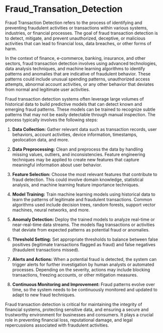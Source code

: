 # Fraud_Transation_Detection

Fraud Transaction Detection refers to the process of identifying and preventing fraudulent activities or transactions within various systems, industries, or financial processes. The goal of fraud transaction detection is to detect, mitigate, and prevent unauthorized, deceptive, or malicious activities that can lead to financial loss, data breaches, or other forms of harm.

In the context of finance, e-commerce, banking, insurance, and other sectors, fraud transaction detection involves using advanced technologies, data analysis techniques, and machine learning algorithms to identify patterns and anomalies that are indicative of fraudulent behavior. These patterns could include unusual spending patterns, unauthorized access attempts, abnormal account activities, or any other behavior that deviates from normal and legitimate user activities.

Fraud transaction detection systems often leverage large volumes of historical data to build predictive models that can detect known and emerging fraud patterns. These models can be trained to recognize subtle patterns that may not be easily detectable through manual inspection. The process typically involves the following steps:

1. **Data Collection:** Gather relevant data such as transaction records, user behaviors, account activities, device information, timestamps, geolocation data, and more.

2. **Data Preprocessing:** Clean and preprocess the data by handling missing values, outliers, and inconsistencies. Feature engineering techniques may be applied to create new features that capture meaningful information about user behavior.

3. **Feature Selection:** Choose the most relevant features that contribute to fraud detection. This could involve domain knowledge, statistical analysis, and machine learning feature importance techniques.

4. **Model Training:** Train machine learning models using historical data to learn the patterns of legitimate and fraudulent transactions. Common algorithms used include decision trees, random forests, support vector machines, neural networks, and more.

5. **Anomaly Detection:** Deploy the trained models to analyze real-time or near-real-time data streams. The models flag transactions or activities that deviate from expected patterns as potential fraud or anomalies.

6. **Threshold Setting:** Set appropriate thresholds to balance between false positives (legitimate transactions flagged as fraud) and false negatives (fraudulent transactions missed).

7. **Alerts and Actions:** When a potential fraud is detected, the system can trigger alerts for further investigation by human analysts or automated processes. Depending on the severity, actions may include blocking transactions, freezing accounts, or other mitigation measures.

8. **Continuous Monitoring and Improvement:** Fraud patterns evolve over time, so the system needs to be continuously monitored and updated to adapt to new fraud techniques.

Fraud transaction detection is critical for maintaining the integrity of financial systems, protecting sensitive data, and ensuring a secure and trustworthy environment for businesses and consumers. It plays a crucial role in preventing financial loss, reputational damage, and legal repercussions associated with fraudulent activities.
